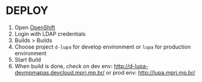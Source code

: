 # DEPLOY

1. Open [OpenShift](http://oc-console.mprj.mp.br:8443)
1. Login with LDAP credentials
1. Builds > Builds
1. Choose project `d-lupa` for develop environment or `lupa` for production environment
1. Start Build
1. When build is done, check on dev env: http://d-lupa-devmpmapas.devcloud.mprj.mp.br/ or prod env: http://lupa.mprj.mp.br/
